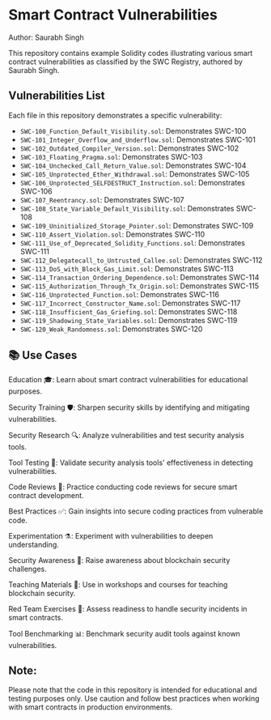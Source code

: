 # Smart Contract Vulnerabilities

Author: Saurabh Singh

This repository contains example Solidity codes illustrating various smart contract vulnerabilities as classified by the SWC Registry, authored by Saurabh Singh.

## Vulnerabilities List

Each file in this repository demonstrates a specific vulnerability:

- `SWC-100_Function_Default_Visibility.sol`: Demonstrates SWC-100
- `SWC-101_Integer_Overflow_and_Underflow.sol`: Demonstrates SWC-101
- `SWC-102_Outdated_Compiler_Version.sol`: Demonstrates SWC-102
- `SWC-103_Floating_Pragma.sol`: Demonstrates SWC-103
- `SWC-104_Unchecked_Call_Return_Value.sol`: Demonstrates SWC-104
- `SWC-105_Unprotected_Ether_Withdrawal.sol`: Demonstrates SWC-105
- `SWC-106_Unprotected_SELFDESTRUCT_Instruction.sol`: Demonstrates SWC-106
- `SWC-107_Reentrancy.sol`: Demonstrates SWC-107
- `SWC-108_State_Variable_Default_Visibility.sol`: Demonstrates SWC-108
- `SWC-109_Uninitialized_Storage_Pointer.sol`: Demonstrates SWC-109
- `SWC-110_Assert_Violation.sol`: Demonstrates SWC-110
- `SWC-111_Use_of_Deprecated_Solidity_Functions.sol`: Demonstrates SWC-111
- `SWC-112_Delegatecall_to_Untrusted_Callee.sol`: Demonstrates SWC-112
- `SWC-113_DoS_with_Block_Gas_Limit.sol`: Demonstrates SWC-113
- `SWC-114_Transaction_Ordering_Dependence.sol`: Demonstrates SWC-114
- `SWC-115_Authorization_Through_Tx_Origin.sol`: Demonstrates SWC-115
- `SWC-116_Unprotected_Function.sol`: Demonstrates SWC-116
- `SWC-117_Incorrect_Constructor_Name.sol`: Demonstrates SWC-117
- `SWC-118_Insufficient_Gas_Griefing.sol`: Demonstrates SWC-118
- `SWC-119_Shadowing_State_Variables.sol`: Demonstrates SWC-119
- `SWC-120_Weak_Randomness.sol`: Demonstrates SWC-120

## 📚 Use Cases

Education 🎓: Learn about smart contract vulnerabilities for educational purposes.

Security Training 🛡️: Sharpen security skills by identifying and mitigating vulnerabilities.

Security Research 🔍: Analyze vulnerabilities and test security analysis tools.

Tool Testing 🧰: Validate security analysis tools' effectiveness in detecting vulnerabilities.

Code Reviews 👀: Practice conducting code reviews for secure smart contract development.

Best Practices ✅: Gain insights into secure coding practices from vulnerable code.

Experimentation ⚗️: Experiment with vulnerabilities to deepen understanding.

Security Awareness 🚨: Raise awareness about blockchain security challenges.

Teaching Materials 📖: Use in workshops and courses for teaching blockchain security.

Red Team Exercises 🚩: Assess readiness to handle security incidents in smart contracts.

Tool Benchmarking 📊: Benchmark security audit tools against known vulnerabilities.

## Note: 
Please note that the code in this repository is intended for educational and testing purposes only. Use caution and follow best practices when working with smart contracts in production environments.
